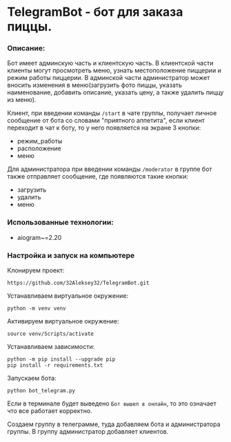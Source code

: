 # TelegramBot - бот для заказа пиццы.

### Описание:

Бот имеет админскую часть и клиентскую часть.
В клиентской части клиенты могут просмотреть меню, узнать местоположение пиццерии и режим работы пиццерии.
В админской части администратор может вносить изменения в меню(загрузить фото пиццы, указать наименование, добавить описание, указать цену, а также удалить пиццу из меню).

Клиент, при введении команды `/start` в чате группы, получает личное сообщение от бота со словами "приятного аппетита", если клиент переходит в чат к боту, то у него появляется на экране 3 кнопки:
- режим_работы
- расположение
- меню

Для администратора при введении команды `/moderator` в группе бот также отправляет сообщение, где появляются такие кнопки:
 - загрузить
 - удалить
 - меню
 
### Использованные технологии:
- aiogram~=2.20


### Настройка и запуск на компьютере
Клонируем проект:
```
https://github.com/32Aleksey32/TelegramBot.git
```
Устанавливаем виртуальное окружение:
```
python -m venv venv
```
Активируем виртуальное окружение:
```
source venv/Scripts/activate
```
Устанавливаем зависимости:
```
python -m pip install --upgrade pip
pip install -r requirements.txt
```
Запускаем бота:
```
python bot_telegram.py
```
Если в терминале будет выведено `Бот вышел в онлайн`, то это означает что все работает корректно.

Создаем группу в телеграмме, туда добавляем бота и администратора группы. В группу администратор добавляет клиентов.

